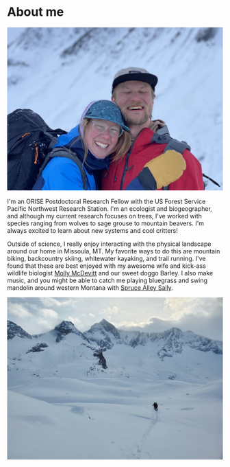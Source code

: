 # About me

<img src="../images/IMG_8642clip.jpg?raw=true"/>

I'm an ORISE Postdoctoral Research Fellow with the US Forest Service Pacific Northwest Research Station. I'm an ecologist and biogeographer, and although my current research focuses on trees, I've worked with species ranging from wolves to sage grouse to mountain beavers. I'm always excited to learn about new systems and cool critters!


Outside of science, I really enjoy interacting with the physical landscape around our home in Missoula, MT. My favorite ways to do this are mountain biking, backcountry skiing, whitewater kayaking, and trail running. I've found that these are best enjoyed with my awesome wife and kick-ass wildlife biologist [Molly McDevitt](https://www.umt.edu/environment/personnel/grads.php?ID=5830) and our sweet doggo Barley. I also make music, and you might be able to catch me playing bluegrass and swing mandolin around western Montana with [Spruce Alley Sally](https://sprucealleysally.wixsite.com/mysite). 

<img src="../images/fairy1.jpg?raw=true"/>